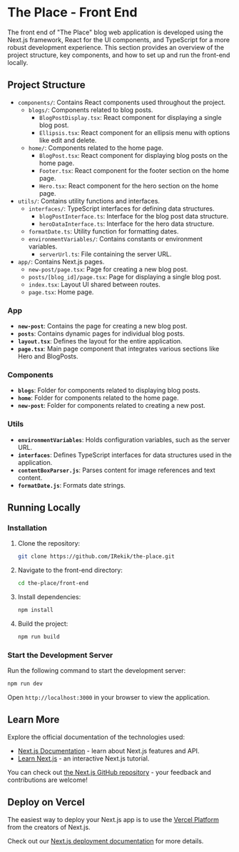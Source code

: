 # The Place - Front End

The front end of "The Place" blog web application is developed using the Next.js framework, React for the UI components, and TypeScript for a more robust development experience. This section provides an overview of the project structure, key components, and how to set up and run the front-end locally.

## Project Structure

- `components/`: Contains React components used throughout the project.
  - `blogs/`: Components related to blog posts.
    - `BlogPostDisplay.tsx`: React component for displaying a single blog post.
    - `Ellipsis.tsx`: React component for an ellipsis menu with options like edit and delete.
  - `home/`: Components related to the home page.
    - `BlogPost.tsx`: React component for displaying blog posts on the home page.
    - `Footer.tsx`: React component for the footer section on the home page.
    - `Hero.tsx`: React component for the hero section on the home page.
- `utils/`: Contains utility functions and interfaces.
  - `interfaces/`: TypeScript interfaces for defining data structures.
    - `blogPostInterface.ts`: Interface for the blog post data structure.
    - `heroDataInterface.ts`: Interface for the hero data structure.
  - `formatDate.ts`: Utility function for formatting dates.
  - `environmentVariables/`: Contains constants or environment variables.
    - `serverUrl.ts`: File containing the server URL.
- `app/`: Contains Next.js pages.
  - `new-post/page.tsx`: Page for creating a new blog post.
  - `posts/[blog_id]/page.tsx`: Page for displaying a single blog post.
  - `index.tsx`: Layout UI shared between routes.
  - `page.tsx`: Home page.

### App

- **`new-post`**: Contains the page for creating a new blog post.
- **`posts`**: Contains dynamic pages for individual blog posts.
- **`layout.tsx`**: Defines the layout for the entire application.
- **`page.tsx`**: Main page component that integrates various sections like Hero and BlogPosts.

### Components

- **`blogs`**: Folder for components related to displaying blog posts.
- **`home`**: Folder for components related to the home page.
- **`new-post`**: Folder for components related to creating a new post.

### Utils

- **`environmentVariables`**: Holds configuration variables, such as the server URL.
- **`interfaces`**: Defines TypeScript interfaces for data structures used in the application.
- **`contentBoxParser.js`**: Parses content for image references and text content.
- **`formatDate.js`**: Formats date strings.

## Running Locally

### Installation

1. Clone the repository:

    ```bash
    git clone https://github.com/IRekik/the-place.git
    ```

2. Navigate to the front-end directory:

    ```bash
    cd the-place/front-end
    ```

3. Install dependencies:

    ```bash
    npm install
    ```
4. Build the project:

    ```bash
    npm run build
    ```

### Start the Development Server

Run the following command to start the development server:

```bash
npm run dev
```

Open `http://localhost:3000` in your browser to view the application.

## Learn More

Explore the official documentation of the technologies used:

- [Next.js Documentation](https://nextjs.org/docs) - learn about Next.js features and API.
- [Learn Next.js](https://nextjs.org/learn) - an interactive Next.js tutorial.

You can check out [the Next.js GitHub repository](https://github.com/vercel/next.js/) - your feedback and contributions are welcome!

## Deploy on Vercel

The easiest way to deploy your Next.js app is to use the [Vercel Platform](https://vercel.com/new?utm_medium=default-template&filter=next.js&utm_source=create-next-app&utm_campaign=create-next-app-readme) from the creators of Next.js.

Check out our [Next.js deployment documentation](https://nextjs.org/docs/deployment) for more details.
